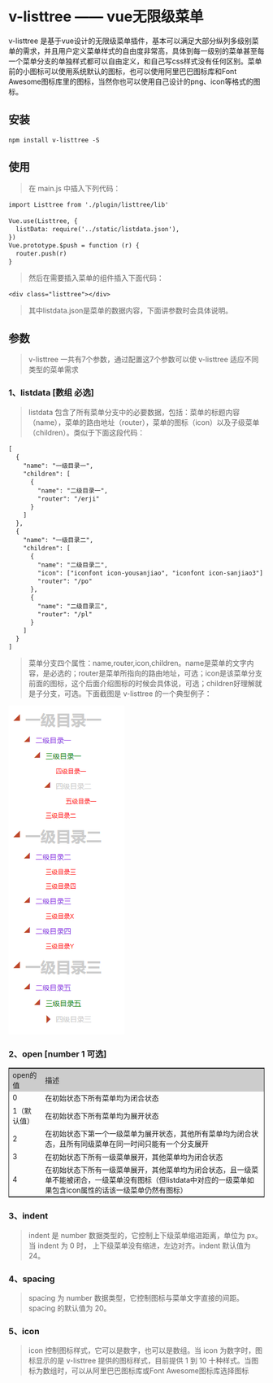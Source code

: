# v-listtree —— vue无限级菜单

v-listtree 是基于vue设计的无限级菜单插件，基本可以满足大部分纵列多级别菜单的需求，并且用户定义菜单样式的自由度非常高，具体到每一级别的菜单甚至每一个菜单分支的单独样式都可以自由定义，和自己写css样式没有任何区别。菜单前的小图标可以使用系统默认的图标，也可以使用阿里巴巴图标库和Font Awesome图标库里的图标，当然你也可以使用自己设计的png、icon等格式的图标。

## 安装

    npm install v-listtree -S

## 使用

> 在 main.js 中插入下列代码：

    import Listtree from './plugin/listtree/lib'

    Vue.use(Listtree, {
      listData: require('../static/listdata.json'),
    })
    Vue.prototype.$push = function (r) {
      router.push(r)
    }

> 然后在需要插入菜单的组件插入下面代码：

    <div class="listtree"></div>


> 其中listdata.json是菜单的数据内容，下面讲参数时会具体说明。
## 参数

> v-listtree 一共有7个参数，通过配置这7个参数可以使 v-listtree 适应不同类型的菜单需求

### 1、listdata [数组 必选]

> listdata 包含了所有菜单分支中的必要数据，包括：菜单的标题内容（name），菜单的路由地址（router），菜单的图标（icon）以及子级菜单（children）。类似于下面这段代码：

    [
      {
        "name": "一级目录一",
        "children": [
          {
            "name": "二级目录一",
            "router": "/erji"
          }
        ]
      },
      {
        "name": "一级目录二",
        "children": [
          {
            "name": "二级目录二",
            "icon": ["iconfont icon-yousanjiao", "iconfont icon-sanjiao3"]
            "router": "/po"
          },
          {
            "name": "二级目录三",
            "router": "/pl"
          }
        ]
      }
    ]

> 菜单分支四个属性：name,router,icon,children。name是菜单的文字内容，是必选的；router是菜单所指向的路由地址，可选；icon是该菜单分支前面的图标，这个后面介绍图标的时候会具体说，可选；children好理解就是子分支，可选。下面截图是 v-listtree 的一个典型例子：

<img src="https://github.com/wulin1978/vuetest/blob/master/static/lizi.png?raw=true">


### 2、open [number 1 可选]

<table style="border:1px solid #222">
  <tr style="background:#ccc">
    <td style="width:50px">open的值</td>
    <td>描述</td>
  </tr>
  <tr>
    <td style="width:50px">0</td>
    <td>在初始状态下所有菜单均为闭合状态</td>
  </tr>
  <tr>
    <td style="width:50px">1（默认值）</td>
    <td>在初始状态下所有菜单均为展开状态</td>
  </tr>
  <tr>
    <td style="width:50px">2</td>
    <td>在初始状态下第一个一级菜单为展开状态，其他所有菜单均为闭合状态，且所有同级菜单在同一时间只能有一个分支展开</td>
  </tr>
  <tr>
    <td style="width:50px">3</td>
    <td>在初始状态下所有一级菜单展开，其他菜单均为闭合状态</td>
  </tr>
  <tr>
    <td style="width:50px">4</td>
    <td>在初始状态下所有一级菜单展开，其他菜单均为闭合状态，且一级菜单不能被闭合，一级菜单没有图标（但listdata中对应的一级菜单如果包含icon属性的话该一级菜单仍然有图标）</td>
  </tr>
</table>

### 3、indent

> indent 是 number 数据类型的，它控制上下级菜单缩进距离，单位为 px。当 indent 为 0 时， 上下级菜单没有缩进，左边对齐。indent 默认值为 24。

### 4、spacing

> spacing 为 number 数据类型，它控制图标与菜单文字直接的间距。spacing 的默认值为 20。

### 5、icon

> icon 控制图标样式，它可以是数字，也可以是数组。当 icon 为数字时，图标显示的是 v-listtree 提供的图标样式，目前提供 1 到 10 十种样式。当图标为数组时，可以从阿里巴巴图标库或Font Awesome图标库选择图标
